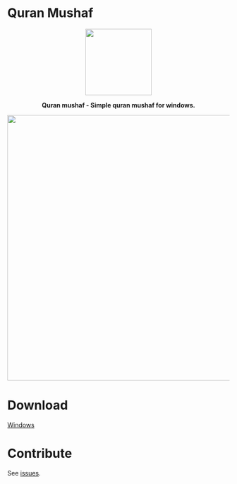 # Quran Mushaf
<p align="center">
<img src="https://raw.githubusercontent.com/rrha/QuranMushaf/main/src/assets/icon.png" width="150" > 
</p>

<p align="center">
<strong>Quran mushaf - Simple quran mushaf for windows.</strong>
</p>
<p align="center">
<img src="https://github.com/era7imOSS/quran-mushaf/blob/main/Demo.png" width="600">  
</p> 

# Download  

<a href="https://github.com/saidrrh/QuranMushaf/releases/tag/1.0.0" rel="nofollow">Windows</a>

# Contribute  

See [issues](https://github.com/SaidRH/QuranMushaf/issues).







